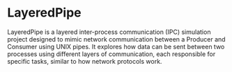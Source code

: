 # LayeredPipe
LayeredPipe is a layered inter-process communication (IPC) simulation project designed to mimic network communication between a Producer and Consumer using UNIX pipes. It explores how data can be sent between two processes using different layers of communication, each responsible for specific tasks, similar to how network protocols work.
